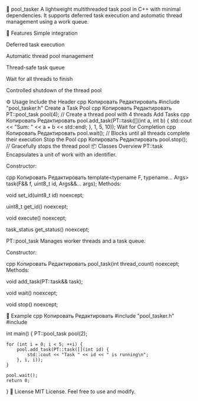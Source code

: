 🧵 pool_tasker
A lightweight multithreaded task pool in C++ with minimal dependencies. It supports deferred task execution and automatic thread management using a work queue.

📌 Features
Simple integration

Deferred task execution

Automatic thread pool management

Thread-safe task queue

Wait for all threads to finish

Controlled shutdown of the thread pool

⚙️ Usage
Include the Header
cpp
Копировать
Редактировать
#include "pool_tasker.h"
Create a Task Pool
cpp
Копировать
Редактировать
PT::pool_task pool(4); // Create a thread pool with 4 threads
Add Tasks
cpp
Копировать
Редактировать
pool.add_task(PT::task([](int a, int b) {
    std::cout << "Sum: " << a + b << std::endl;
}, 1, 5, 10));
Wait for Completion
cpp
Копировать
Редактировать
pool.wait(); // Blocks until all threads complete their execution
Stop the Pool
cpp
Копировать
Редактировать
pool.stop(); // Gracefully stops the thread pool
📦 Classes Overview
PT::task
Encapsulates a unit of work with an identifier.

Constructor:

cpp
Копировать
Редактировать
template<typename F, typename... Args>
task(F&& f, uint8_t id, Args&&... args);
Methods:

void set_id(uint8_t id) noexcept;

uint8_t get_id() noexcept;

void execute() noexcept;

task_status get_status() noexcept;

PT::pool_task
Manages worker threads and a task queue.

Constructor:

cpp
Копировать
Редактировать
pool_task(int thread_count) noexcept;
Methods:

void add_task(PT::task&& task);

void wait() noexcept;

void stop() noexcept;

🧪 Example
cpp
Копировать
Редактировать
#include "pool_tasker.h"
#include <iostream>

int main() {
    PT::pool_task pool(2);

    for (int i = 0; i < 5; ++i) {
        pool.add_task(PT::task([](int id) {
            std::cout << "Task " << id << " is running\n";
        }, i, i));
    }

    pool.wait();
    return 0;
}
📄 License
MIT License. Feel free to use and modify.
